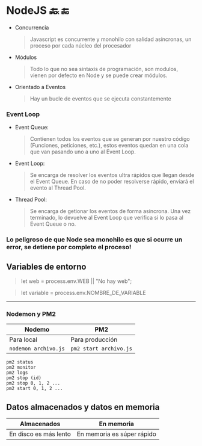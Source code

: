 # NodeJS 🔙 🔚

- Concurrencia

  > Javascript es concurrente y monohilo con salidad asíncronas, un proceso por cada núcleo del procesador

- Módulos

  > Todo lo que no sea sintaxis de programación, son modulos, vienen por defecto en Node y se puede crear módulos.

- Orientado a Eventos
  > Hay un bucle de eventos que se ejecuta constantemente

### Event Loop

- Event Queue:
  > Contienen todos los eventos que se generan por nuestro código (Funciones, peticiones, etc.), estos eventos quedan en una cola que van pasando uno a uno al Event Loop.
- Event Loop:
  > Se encarga de resolver los eventos ultra rápidos que llegan desde el Event Queue. En caso de no poder resolverse rápido, enviará el evento al Thread Pool.
- Thread Pool:
  > Se encarga de getionar los eventos de forma asíncrona. Una vez terminado, lo devuelve al Event Loop que verifica si lo pasa al Event Queue o no.

### Lo peligroso de que Node sea monohilo es que si ocurre un error, se detiene por completo el proceso!

## Variables de entorno

> let web = process.env.WEB || "No hay web";

> let variable = process.env.NOMBRE_DE_VARIABLE

<hr/>

### Nodemon y PM2

| Nodemo               | PM2                    |
| -------------------- | ---------------------- |
| Para local           | Para producción        |
| `nodemon archivo.js` | `pm2 start archivo.js` |

```
pm2 status
pm2 monitor
pm2 logs
pm2 stop (id)
pm2 stop 0, 1, 2 ...
pm2 start 0, 1, 2 ...
```

## Datos almacenados y datos en memoria

| Almacenados           | En memoria                 |
| --------------------- | -------------------------- |
| En disco es más lento | En memoria es súper rápido |
